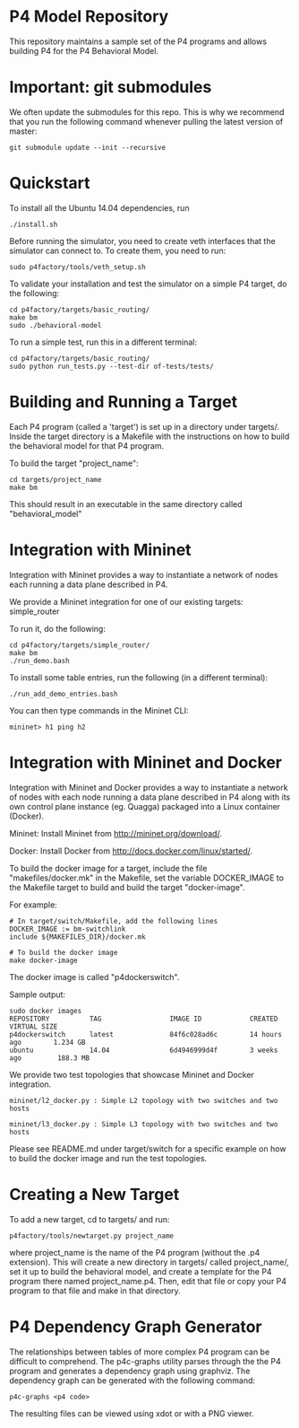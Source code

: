 P4 Model Repository
========

This repository maintains a sample set of the P4 programs and allows building
P4 for the P4 Behavioral Model.

Important: git submodules
========
We often update the submodules for this repo. This is why we recommend that you
run the following command whenever pulling the latest version of master:

    git submodule update --init --recursive

Quickstart
========
To install all the Ubuntu 14.04 dependencies, run

    ./install.sh

Before running the simulator, you need to create veth interfaces that the
simulator can connect to. To create them, you need to run:

    sudo p4factory/tools/veth_setup.sh


To validate your installation and test the simulator on a simple P4 target, do
the following:

    cd p4factory/targets/basic_routing/
    make bm
    sudo ./behavioral-model

To run a simple test, run this in a different terminal:

    cd p4factory/targets/basic_routing/
    sudo python run_tests.py --test-dir of-tests/tests/

Building and Running a Target
========

Each P4 program (called a 'target') is set up in a directory under targets/.
Inside the target directory is a Makefile with the instructions on how to build
the behavioral model for that P4 program.

To build the target "project_name":

    cd targets/project_name
    make bm

This should result in an executable in the same directory called
"behavioral_model"

Integration with Mininet
========

Integration with Mininet provides a way to instantiate a network of nodes each
running a data plane described in P4.

We provide a Mininet integration for one of our existing targets: simple_router

To run it, do the following:

    cd p4factory/targets/simple_router/
    make bm
    ./run_demo.bash

To install some table entries, run the following (in a different terminal):

    ./run_add_demo_entries.bash

You can then type commands in the Mininet CLI:

    mininet> h1 ping h2

Integration with Mininet and Docker
========

Integration with Mininet and Docker provides a way to instantiate a network
of nodes with each node running a data plane described in P4 along with its
own control plane instance (eg. Quagga) packaged into a Linux container
(Docker).

Mininet: Install Mininet from http://mininet.org/download/.

Docker: Install Docker from http://docs.docker.com/linux/started/.

To build the docker image for a target, include the file "makefiles/docker.mk"
in the Makefile, set the variable DOCKER_IMAGE to the Makefile target to build
and build the target "docker-image".

For example:

    # In target/switch/Makefile, add the following lines
    DOCKER_IMAGE := bm-switchlink
    include ${MAKEFILES_DIR}/docker.mk

    # To build the docker image
    make docker-image

The docker image is called "p4dockerswitch".

Sample output:

    sudo docker images
    REPOSITORY          TAG                 IMAGE ID            CREATED             VIRTUAL SIZE
    p4dockerswitch      latest              84f6c028ad6c        14 hours ago        1.234 GB
    ubuntu              14.04               6d4946999d4f        3 weeks ago         188.3 MB

We provide two test topologies that showcase Mininet and Docker integration.

    mininet/l2_docker.py : Simple L2 topology with two switches and two hosts

    mininet/l3_docker.py : Simple L3 topology with two switches and two hosts

Please see README.md under target/switch for a specific example on how to build
the docker image and run the test topologies.

Creating a New Target
========

To add a new target, cd to targets/ and run:

    p4factory/tools/newtarget.py project_name

where project_name is the name of the P4 program (without the .p4 extension).
This will create a new directory in targets/ called project_name/, set it up
to build the behavioral model, and create a template for the P4 program there
named project_name.p4. Then, edit that file or copy your P4 program to that
file and make in that directory.

P4 Dependency Graph Generator
========

The relationships between tables of more complex P4 program can be difficult
to comprehend.  The p4c-graphs utility parses through the the P4 program and
generates a dependency graph using graphviz.  The dependency graph can be
generated with the following command:

    p4c-graphs <p4 code>

The resulting files can be viewed using xdot or with a PNG viewer.

